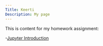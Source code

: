 ```yaml
---
Title: Keerti
Description: My page
---
```


This is content for my homework assignment: 

-[Jupyter Introduction](/HomeworkAssignment/index.md)
